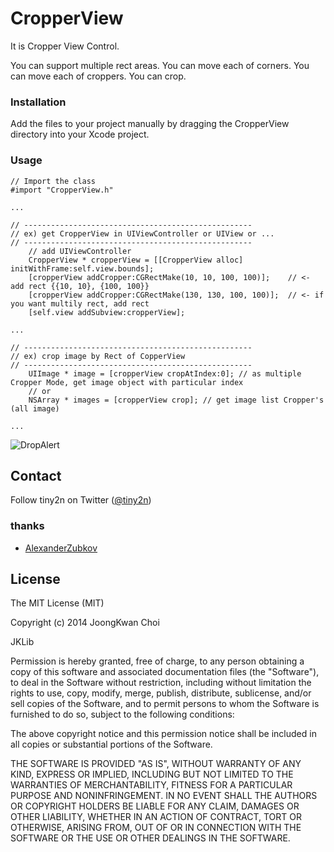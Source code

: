 CropperView
=============

It is Cropper View Control.

You can support multiple rect areas.
You can move each of corners.
You can move each of croppers.
You can crop.


### Installation
Add the files to your project manually by dragging the CropperView directory into your Xcode project.


### Usage

```
// Import the class
#import "CropperView.h"

...

// ---------------------------------------------------
// ex) get CropperView in UIViewController or UIView or ...
// ---------------------------------------------------
    // add UIViewController
    CropperView * cropperView = [[CropperView alloc] initWithFrame:self.view.bounds];
    [cropperView addCropper:CGRectMake(10, 10, 100, 100)];    // <- add rect {{10, 10}, {100, 100}}
    [cropperView addCropper:CGRectMake(130, 130, 100, 100)];  // <- if you want multily rect, add rect
    [self.view addSubview:cropperView];
    
...

// ---------------------------------------------------
// ex) crop image by Rect of CopperView
// ---------------------------------------------------
    UIImage * image = [cropperView cropAtIndex:0]; // as multiple Cropper Mode, get image object with particular index
    // or
    NSArray * images = [cropperView crop]; // get image list Cropper's (all image)
    
...

```

![DropAlert](https://github.com/tiny2n/CropperView/blob/master/Screenshot.png)


## Contact

Follow tiny2n on Twitter ([@tiny2n](https://twitter.com/tiny2n))


### thanks

- [AlexanderZubkov](https://github.com/AlexanderZubkov)

License
-------------------------------------------------------
The MIT License (MIT)

Copyright (c) 2014 JoongKwan Choi

JKLib

Permission is hereby granted, free of charge, to any person obtaining a copy
of this software and associated documentation files (the "Software"), to deal
in the Software without restriction, including without limitation the rights
to use, copy, modify, merge, publish, distribute, sublicense, and/or sell
copies of the Software, and to permit persons to whom the Software is
furnished to do so, subject to the following conditions:

The above copyright notice and this permission notice shall be included in all
copies or substantial portions of the Software.

THE SOFTWARE IS PROVIDED "AS IS", WITHOUT WARRANTY OF ANY KIND, EXPRESS OR
IMPLIED, INCLUDING BUT NOT LIMITED TO THE WARRANTIES OF MERCHANTABILITY,
FITNESS FOR A PARTICULAR PURPOSE AND NONINFRINGEMENT. IN NO EVENT SHALL THE
AUTHORS OR COPYRIGHT HOLDERS BE LIABLE FOR ANY CLAIM, DAMAGES OR OTHER
LIABILITY, WHETHER IN AN ACTION OF CONTRACT, TORT OR OTHERWISE, ARISING FROM,
OUT OF OR IN CONNECTION WITH THE SOFTWARE OR THE USE OR OTHER DEALINGS IN THE
SOFTWARE.

